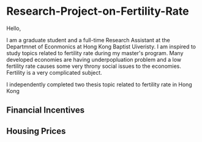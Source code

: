 # Research-Project-on-Fertility-Rate

Hello,

I am a graduate student and a full-time Research Assistant at the Departmnet of Econmonics at Hong Kong Baptist Uiveristy. I am inspired to study topics related to fertility rate during my master's program. Many developed economies are having underpopluation problem and a low fertility rate causes some very throny social issues to the economies. Fertility is a very complicated subject.

I independently completed two thesis topic related to fertility rate in Hong Kong

## Financial Incentives



## Housing Prices
